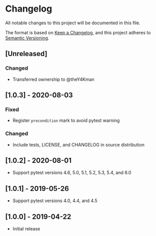 # Changelog
All notable changes to this project will be documented in this file.

The format is based on [Keep a Changelog](https://keepachangelog.com/en/1.0.0/),
and this project adheres to [Semantic Versioning](https://semver.org/spec/v2.0.0.html).


## [Unreleased]
### Changed
 - Transferred ownership to @theY4Kman


## [1.0.3] - 2020-08-03
### Fixed
 - Register `precondition` mark to avoid pytest warning

### Changed
 - Include tests, LICENSE, and CHANGELOG in source distribution


## [1.0.2] - 2020-08-01
 - Support pytest versions 4.6, 5.0, 5.1, 5.2, 5.3, 5.4, and 6.0


## [1.0.1] - 2019-05-26
 - Support pytest versions 4.0, 4.4, and 4.5


## [1.0.0] - 2019-04-22
 - Initial release
